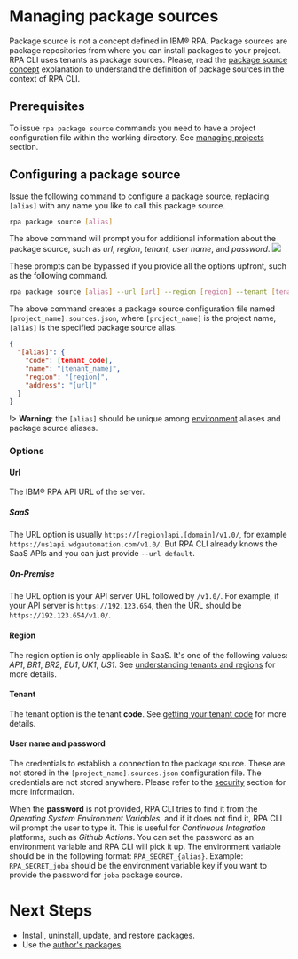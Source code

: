 # Managing package sources
Package source is not a concept defined in IBM® RPA. Package sources are package repositories from where you can install packages to your project. RPA CLI uses tenants as package sources. Please, read the [package source concept](concepts.md#package-source) explanation to understand the definition of package sources in the context of RPA CLI.

## Prerequisites
To issue `rpa package source` commands you need to have a project configuration file within the working directory. See [managing projects](guide/project.md) section.

## Configuring a package source
Issue the following command to configure a package source, replacing `[alias]` with any name you like to call this package source.

```bash
rpa package source [alias]
```
The above command will prompt you for additional information about the package source, such as *url*, *region*, *tenant*, *user name*, and *password*.
<img src="_assets/rpa-package-source.gif"/>

These prompts can be bypassed if you provide all the options upfront, such as the following command.
```bash
rpa package source [alias] --url [url] --region [region] --tenant [tenant] --username [username] --password [password]
```

The above command creates a package source configuration file named `[project_name].sources.json`, where `[project_name]` is the project name, `[alias]` is the specified package source alias.
```json
{
  "[alias]": {
    "code": [tenant_code],
    "name": "[tenant_name]",
    "region": "[region]",
    "address": "[url]"
  }
}
```

!> **Warning**: the `[alias]` should be unique among [environment](guide/environment.md) aliases and package source aliases.

### Options
#### Url
The IBM® RPA API URL of the server. 

##### SaaS
The URL option is usually `https://[region]api.[domain]/v1.0/`, for example `https://us1api.wdgautomation.com/v1.0/`. But RPA CLI already knows the SaaS APIs and you can just provide `--url default`.

##### On-Premise
The URL option is your API server URL followed by `/v1.0/`. For example, if your API server is `https://192.123.654`, then the URL should be `https://192.123.654/v1.0/`.

#### Region
The region option is only applicable in SaaS. It's one of the following values: *AP1*, *BR1*, *BR2*, *EU1*, *UK1*, *US1*. See [understanding tenants and regions](https://www.ibm.com/docs/en/rpa/23.0?topic=client-prerequisites-install#understanding-tenants-and-regions) for more details.

#### Tenant
The tenant option is the tenant **code**. See [getting your tenant code](https://www.ibm.com/docs/en/rpa/23.0?topic=client-prerequisites-install#getting-your-tenant-code) for more details.

#### User name and password
The credentials to establish a connection to the package source. These are not stored in the `[project_name].sources.json` configuration file. The credentials are not stored anywhere. Please refer to the [security](security.md) section for more information.

When the **password** is not provided, RPA CLI tries to find it from the *Operating System Environment Variables*, and if it does not find it, RPA CLI wil prompt the user to type it. This is useful for *Continuous Integration* platforms, such as *Github Actions*. You can set the password as an environment variable and RPA CLI will pick it up. The environment variable should be in the following format: `RPA_SECRET_{alias}`. Example: `RPA_SECRET_joba` should be the environment variable key if you want to provide the password for `joba` package source.

# Next Steps
* Install, uninstall, update, and restore [packages](guide/package.md).
* Use the [author's packages](guide/joba-packages.md).